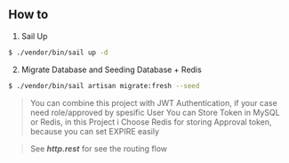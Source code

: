 ## How to

1. Sail Up

```bash
$ ./vendor/bin/sail up -d
```

2. Migrate Database and Seeding Database + Redis

```bash
$ ./vendor/bin/sail artisan migrate:fresh --seed
```

> You can combine this project with JWT Authentication, if your case need role/approved by spesific User
> You can Store Token in MySQL or Redis, in this Project i Choose Redis for storing Approval token, because you can set EXPIRE easily

> See ***http.rest*** for see the routing flow